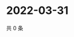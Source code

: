 # 2022-03-31

共 0 条

<!-- BEGIN WEIBO -->
<!-- 最后更新时间 Thu Mar 31 2022 23:01:36 GMT+0800 (China Standard Time) -->

<!-- END WEIBO -->
